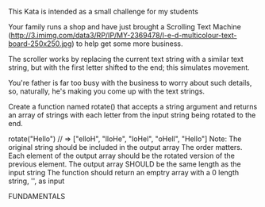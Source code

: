 
This Kata is intended as a small challenge for my students

Your family runs a shop and have just brought a Scrolling Text Machine (http://3.imimg.com/data3/RP/IP/MY-2369478/l-e-d-multicolour-text-board-250x250.jpg) to help get some more business.

The scroller works by replacing the current text string with a similar text string, but with the first letter shifted to the end; this simulates movement.

You're father is far too busy with the business to worry about such details, so, naturally, he's making you come up with the text strings.

Create a function named rotate() that accepts a string argument and returns an array of strings with each letter from the input string being rotated to the end.

rotate("Hello") // => ["elloH", "lloHe", "loHel", "oHell", "Hello"]
Note: The original string should be included in the output array The order matters. Each element of the output array should be the rotated version of the previous element. The output array SHOULD be the same length as the input string The function should return an emptry array with a 0 length string, '', as input

FUNDAMENTALS